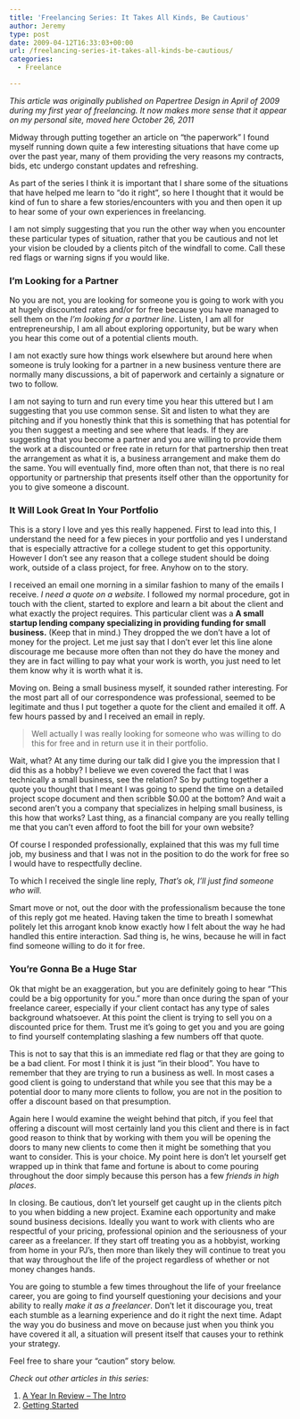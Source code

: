 ```yaml
---
title: 'Freelancing Series: It Takes All Kinds, Be Cautious'
author: Jeremy
type: post
date: 2009-04-12T16:33:03+00:00
url: /freelancing-series-it-takes-all-kinds-be-cautious/
categories:
  - Freelance

---
```

_This article was originally published on Papertree Design in April of 2009 during my first year of freelancing. It now makes more sense that it appear on my personal site, moved here October 26, 2011_

Midway through putting together an article on &#8220;the paperwork&#8221; I found myself running down quite a few interesting situations that have come up over the past year, many of them providing the very reasons my contracts, bids, etc undergo constant updates and refreshing.

As part of the series I think it is important that I share some of the situations that have helped me learn to &#8220;do it right&#8221;, so here I thought that it would be kind of fun to share a few stories/encounters with you and then open it up to hear some of your own experiences in freelancing. 

I am not simply suggesting that you run the other way when you encounter these particular types of situation, rather that you be cautious and not let your vision be clouded by a clients pitch of the windfall to come. Call these red flags or warning signs if you would like. 

### I&#8217;m Looking for a Partner

No you are not, you are looking for someone you is going to work with you at hugely discounted rates and/or for free because you have managed to sell them on the _I&#8217;m looking for a partner line_. Listen, I am all for entrepreneurship, I am all about exploring opportunity, but be wary when you hear this come out of a potential clients mouth. 

I am not exactly sure how things work elsewhere but around here when someone is truly looking for a partner in a new business venture there are normally many discussions, a bit of paperwork and certainly a signature or two to follow.

I am not saying to turn and run every time you hear this uttered but I am suggesting that you use common sense. Sit and listen to what they are pitching and if you honestly think that this is something that has potential for you then suggest a meeting and see where that leads. If they are suggesting that you become a partner and you are willing to provide them the work at a discounted or free rate in return for that partnership then treat the arrangement as what it is, a business arrangement and make them do the same. You will eventually find, more often than not, that there is no real opportunity or partnership that presents itself other than the opportunity for you to give someone a discount.

### It Will Look Great In Your Portfolio

This is a story I love and yes this really happened. First to lead into this, I understand the need for a few pieces in your portfolio and yes I understand that is especially attractive for a college student to get this opportunity. However I don&#8217;t see any reason that a college student should be doing work, outside of a class project, for free. Anyhow on to the story. 

I received an email one morning in a similar fashion to many of the emails I receive. _I need a quote on a website._ I followed my normal procedure, got in touch with the client, started to explore and learn a bit about the client and what exactly the project requires. This particular client was a **A small startup lending company specializing in providing funding for small business.** (Keep that in mind.) They dropped the we don&#8217;t have a lot of money for the project. Let me just say that I don&#8217;t ever let this line alone discourage me because more often than not they do have the money and they are in fact willing to pay what your work is worth, you just need to let them know why it is worth what it is.

Moving on. Being a small business myself, it sounded rather interesting. For the most part all of our correspondence was professional, seemed to be legitimate and thus I put together a quote for the client and emailed it off. A few hours passed by and I received an email in reply. 

> Well actually I was really looking for someone who was willing to do this for free and in return use it in their portfolio.

Wait, what? At any time during our talk did I give you the impression that I did this as a hobby? I believe we even covered the fact that I was technically a small business, see the relation? So by putting together a quote you thought that I meant I was going to spend the time on a detailed project scope document and then scribble $0.00 at the bottom? And wait a second aren&#8217;t you a company that specializes in helping small business, is this how that works? Last thing, as a financial company are you really telling me that you can&#8217;t even afford to foot the bill for your own website?

Of course I responded professionally, explained that this was my full time job, my business and that I was not in the position to do the work for free so I would have to respectfully decline.

To which I received the single line reply, _That&#8217;s ok, I&#8217;ll just find someone who will._

Smart move or not, out the door with the professionalism because the tone of this reply got me heated. Having taken the time to breath I somewhat politely let this arrogant knob know exactly how I felt about the way he had handled this entire interaction. Sad thing is, he wins, because he will in fact find someone willing to do it for free.

### You&#8217;re Gonna Be a Huge Star

Ok that might be an exaggeration, but you are definitely going to hear &#8220;This could be a big opportunity for you.&#8221; more than once during the span of your freelance career, especially if your client contact has any type of sales background whatsoever. At this point the client is trying to sell you on a discounted price for them. Trust me it&#8217;s going to get you and you are going to find yourself contemplating slashing a few numbers off that quote.

This is not to say that this is an immediate red flag or that they are going to be a bad client. For most I think it is just &#8220;in their blood&#8221;. You have to remember that they are trying to run a business as well. In most cases a good client is going to understand that while you see that this may be a potential door to many more clients to follow, you are not in the position to offer a discount based on that presumption. 

Again here I would examine the weight behind that pitch, if you feel that offering a discount will most certainly land you this client and there is in fact good reason to think that by working with them you will be opening the doors to many new clients to come then it might be something that you want to consider. This is your choice. My point here is don&#8217;t let yourself get wrapped up in think that fame and fortune is about to come pouring throughout the door simply because this person has a few _friends in high places_. 

In closing. Be cautious, don&#8217;t let yourself get caught up in the clients pitch to you when bidding a new project. Examine each opportunity and make sound business decisions. Ideally you want to work with clients who are respectful of your pricing, professional opinion and the seriousness of your career as a freelancer. If they start off treating you as a hobbyist, working from home in your PJ&#8217;s, then more than likely they will continue to treat you that way throughout the life of the project regardless of whether or not money changes hands. 

You are going to stumble a few times throughout the life of your freelance career, you are going to find yourself questioning your decisions and your ability to really _make it as a freelancer_. Don&#8217;t let it discourage you, treat each stumble as a learning experience and do it right the next time. Adapt the way you do business and move on because just when you think you have covered it all, a situation will present itself that causes your to rethink your strategy.

Feel free to share your &#8220;caution&#8221; story below.

_Check out other articles in this series:_

<ol class="note">
  <li>
    <a href="http://jeremyjaymes.com/the-pitfalls-of-freelancing-a-year-in-review/">A Year In Review &#8211; The Intro</a> <li>
      <a href="http://jeremyjaymes.com/freelancing-getting-started/">Getting Started</a>
    </li></ol>